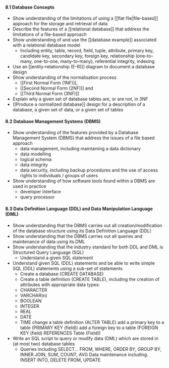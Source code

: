#### 8.1 Database Concepts
- Show understanding of the limitations of using a [[flat file|file-based]] approach for the storage and retrieval of data 
- Describe the features of a [[relational database]] that address the limitations of a file-based approach
- Show understanding of and use the [[database example]] associated with a relational database model
	- Including entity, table, record, field, tuple, attribute, primary key, candidate key, secondary key, foreign key, relationship (one-to-many, one-to-one, many-to-many), referential integrity, indexing 
- Use an [[entity-relationship (E-R)]] diagram to document a database design
- Show understanding of the normalisation process 
	- [[First Normal Form (1NF)]], 
	- [[Second Normal Form (2NF)]] and 
	- [[Third Normal Form (3NF)]]
- Explain why a given set of database tables are, or are not, in 3NF 
- [[Produce a normalized database]] design for a description of a database, a given set of data, or a given set of tables

#### 8.2 Database Management Systems (DBMS)

- Show understanding of the features provided by a Database Management System (DBMS) that address the issues of a file based approach
	- data management, including maintaining a data dictionary 
	- data modelling 
	- logical schema 
	- data integrity 
	- data security, including backup procedures and the use of access rights to individuals / groups of users
- Show understanding of how software tools found within a DBMS are used in practice
	- developer interface 
	- query processor

#### 8.3 Data Definition Language (DDL) and Data Manipulation Language (DML)
- Show understanding that the DBMS carries out all creation/modification of the database structure using its Data Definition Language (DDL)
- Show understanding that the DBMS carries out all queries and maintenance of data using its DML
- Show understanding that the industry standard for both DDL and DML is Structured Query Language (SQL)
	- Understand a given SQL statement
- Understand given SQL (DDL) statements and be able to write simple SQL (DDL) statements using a sub-set of statements
	- Create a database (CREATE DATABASE) 
	- Create a table definition (CREATE TABLE), including the creation of attributes with appropriate data types:
	- CHARACTER 
	- VARCHAR(n) 
	- BOOLEAN 
	- INTEGER 
	- REAL 
	- DATE 
	- TIME change a table definition (ALTER TABLE) add a primary key to a table (PRIMARY KEY (field)) add a foreign key to a table (FOREIGN KEY (field) REFERENCES Table (Field))
- Write an SQL script to query or modify data (DML) which are stored in (at most two) database tables
	- Queries including SELECT... FROM, WHERE, ORDER BY, GROUP BY, INNER JOIN, SUM, COUNT, AVG Data maintenance including. INSERT INTO, DELETE FROM, UPDATE